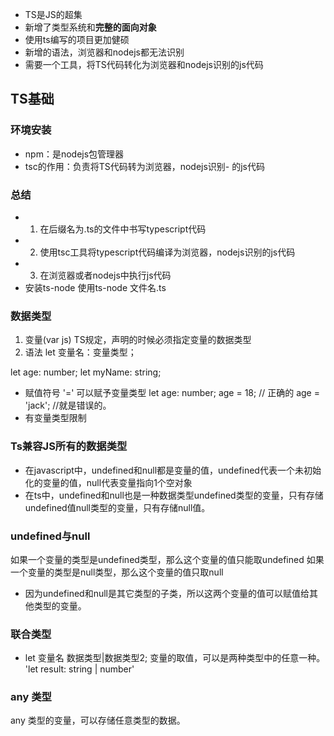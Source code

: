 - TS是JS的超集
- 新增了类型系统和**完整的面向对象**
- 使用ts编写的项目更加健硕
- 新增的语法，浏览器和nodejs都无法识别
- 需要一个工具，将TS代码转化为浏览器和nodejs识别的js代码
## TS基础
### 环境安装
- npm：是nodejs包管理器
- tsc的作用：负责将TS代码转为浏览器，nodejs识别- 的js代码
### 总结
- 1. 在后缀名为.ts的文件中书写typescript代码
- 2. 使用tsc工具将typescript代码编译为浏览器，nodejs识别的js代码
- 3. 在浏览器或者nodejs中执行js代码
- 安装ts-node 使用ts-node 文件名.ts
### 数据类型

1. 变量(var js)
TS规定，声明的时候必须指定变量的数据类型
2. 语法
let 变量名：变量类型；

let age: number;
let myName: string;

- 赋值符号 '=' 可以赋予变量类型
    let age: number;
    age = 18; // 正确的
    age = 'jack'; //就是错误的。
- 有变量类型限制 

### Ts兼容JS所有的数据类型
- 在javascript中，undefined和null都是变量的值，undefined代表一个未初始化的变量的值，null代表变量指向1个空对象
- 在ts中，undefined和null也是一种数据类型undefined类型的变量，只有存储undefined值null类型的变量，只有存储null值。

### undefined与null
如果一个变量的类型是undefined类型，那么这个变量的值只能取undefined
如果一个变量的类型是null类型，那么这个变量的值只取null

- 因为undefined和null是其它类型的子类，所以这两个变量的值可以赋值给其他类型的变量。

### 联合类型
- let 变量名 数据类型|数据类型2;
变量的取值，可以是两种类型中的任意一种。
'let result: string | number'

### any 类型
any 类型的变量，可以存储任意类型的数据。

